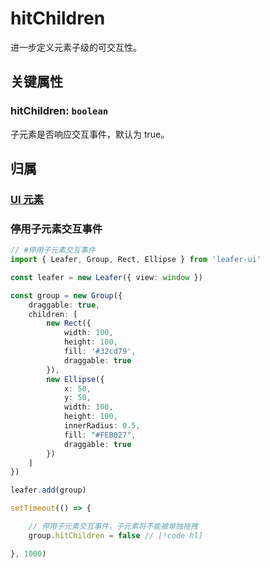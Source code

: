 <script setup>
import Case from '/component/Case.vue'
</script>

# hitChildren

进一步定义元素子级的可交互性。

## 关键属性

### hitChildren: `boolean`

子元素是否响应交互事件，默认为 true。

## 归属

### [UI 元素](/reference/display/UI.md)

### 停用子元素交互事件

```ts
// #停用子元素交互事件
import { Leafer, Group, Rect, Ellipse } from 'leafer-ui'

const leafer = new Leafer({ view: window })

const group = new Group({
    draggable: true,
    children: [
        new Rect({
            width: 100,
            height: 100,
            fill: '#32cd79',
            draggable: true
        }),
        new Ellipse({
            x: 50,
            y: 50,
            width: 100,
            height: 100,
            innerRadius: 0.5,
            fill: "#FEB027",
            draggable: true
        })
    ]
})

leafer.add(group)

setTimeout(() => {

    // 停用子元素交互事件，子元素将不能被单独拖拽
    group.hitChildren = false // [!code hl]

}, 1000)


```
